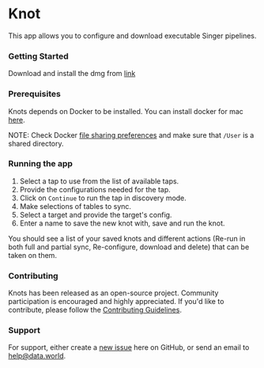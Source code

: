 # Knot

This app allows you to configure and download executable Singer pipelines.

### Getting Started

Download and install the dmg from [link](https://github.com/datadotworld/knot/releases)

### Prerequisites

Knots depends on Docker to be installed. You can install docker for mac [here](https://store.docker.com/editions/community/docker-ce-desktop-mac).

NOTE: Check Docker [file sharing preferences](https://docs.docker.com/docker-for-mac/osxfs/#namespaces) and make sure that `/User` is a shared directory.

### Running the app

1.  Select a tap to use from the list of available taps.
2.  Provide the configurations needed for the tap.
3.  Click on `Continue` to run the tap in discovery mode.
4.  Make selections of tables to sync.
5.  Select a target and provide the target's config.
6.  Enter a name to save the new knot with, save and run the knot.

You should see a list of your saved knots and different actions (Re-run in both full and partial sync, Re-configure, download and delete) that can be taken on them.

### Contributing

Knots has been released as an open-source project. Community participation is encouraged and highly appreciated. If you'd like to contribute, please follow the [Contributing Guidelines](CONTRIBUTING.md).

### Support

For support, either create a [new issue](https://github.com/datadotworld/knot/issues/new) here on GitHub, or send an email to help@data.world.
